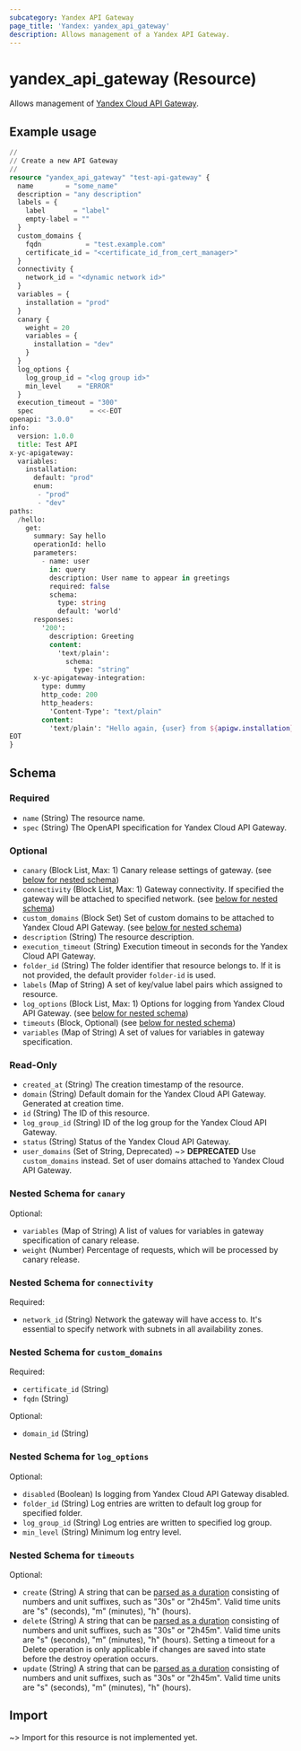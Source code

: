```yaml
---
subcategory: Yandex API Gateway
page_title: 'Yandex: yandex_api_gateway'
description: Allows management of a Yandex API Gateway.
---
```


# yandex_api_gateway (Resource)

Allows management of [Yandex Cloud API Gateway](https://yandex.cloud/docs/api-gateway/).

## Example usage

```terraform
//
// Create a new API Gateway
//
resource "yandex_api_gateway" "test-api-gateway" {
  name        = "some_name"
  description = "any description"
  labels = {
    label       = "label"
    empty-label = ""
  }
  custom_domains {
    fqdn           = "test.example.com"
    certificate_id = "<certificate_id_from_cert_manager>"
  }
  connectivity {
    network_id = "<dynamic network id>"
  }
  variables = {
    installation = "prod"
  }
  canary {
    weight = 20
    variables = {
      installation = "dev"
    }
  }
  log_options {
    log_group_id = "<log group id>"
    min_level    = "ERROR"
  }
  execution_timeout = "300"
  spec              = <<-EOT
openapi: "3.0.0"
info:
  version: 1.0.0
  title: Test API
x-yc-apigateway:
  variables:
    installation:
      default: "prod"
      enum:
       - "prod"
       - "dev"
paths:
  /hello:
    get:
      summary: Say hello
      operationId: hello
      parameters:
        - name: user
          in: query
          description: User name to appear in greetings
          required: false
          schema:
            type: string
            default: 'world'
      responses:
        '200':
          description: Greeting
          content:
            'text/plain':
              schema:
                type: "string"
      x-yc-apigateway-integration:
        type: dummy
        http_code: 200
        http_headers:
          'Content-Type': "text/plain"
        content:
          'text/plain': "Hello again, {user} from ${apigw.installation} release!\n"
EOT
}
```

<!-- schema generated by tfplugindocs -->
## Schema

### Required

- `name` (String) The resource name.
- `spec` (String) The OpenAPI specification for Yandex Cloud API Gateway.

### Optional

- `canary` (Block List, Max: 1) Canary release settings of gateway. (see [below for nested schema](#nestedblock--canary))
- `connectivity` (Block List, Max: 1) Gateway connectivity. If specified the gateway will be attached to specified network. (see [below for nested schema](#nestedblock--connectivity))
- `custom_domains` (Block Set) Set of custom domains to be attached to Yandex Cloud API Gateway. (see [below for nested schema](#nestedblock--custom_domains))
- `description` (String) The resource description.
- `execution_timeout` (String) Execution timeout in seconds for the Yandex Cloud API Gateway.
- `folder_id` (String) The folder identifier that resource belongs to. If it is not provided, the default provider `folder-id` is used.
- `labels` (Map of String) A set of key/value label pairs which assigned to resource.
- `log_options` (Block List, Max: 1) Options for logging from Yandex Cloud API Gateway. (see [below for nested schema](#nestedblock--log_options))
- `timeouts` (Block, Optional) (see [below for nested schema](#nestedblock--timeouts))
- `variables` (Map of String) A set of values for variables in gateway specification.

### Read-Only

- `created_at` (String) The creation timestamp of the resource.
- `domain` (String) Default domain for the Yandex Cloud API Gateway. Generated at creation time.
- `id` (String) The ID of this resource.
- `log_group_id` (String) ID of the log group for the Yandex Cloud API Gateway.
- `status` (String) Status of the Yandex Cloud API Gateway.
- `user_domains` (Set of String, Deprecated) ~> **DEPRECATED** Use `custom_domains` instead. Set of user domains attached to Yandex Cloud API Gateway.

<a id="nestedblock--canary"></a>
### Nested Schema for `canary`

Optional:

- `variables` (Map of String) A list of values for variables in gateway specification of canary release.
- `weight` (Number) Percentage of requests, which will be processed by canary release.


<a id="nestedblock--connectivity"></a>
### Nested Schema for `connectivity`

Required:

- `network_id` (String) Network the gateway will have access to. It's essential to specify network with subnets in all availability zones.


<a id="nestedblock--custom_domains"></a>
### Nested Schema for `custom_domains`

Required:

- `certificate_id` (String)
- `fqdn` (String)

Optional:

- `domain_id` (String)


<a id="nestedblock--log_options"></a>
### Nested Schema for `log_options`

Optional:

- `disabled` (Boolean) Is logging from Yandex Cloud API Gateway disabled.
- `folder_id` (String) Log entries are written to default log group for specified folder.
- `log_group_id` (String) Log entries are written to specified log group.
- `min_level` (String) Minimum log entry level.


<a id="nestedblock--timeouts"></a>
### Nested Schema for `timeouts`

Optional:

- `create` (String) A string that can be [parsed as a duration](https://pkg.go.dev/time#ParseDuration) consisting of numbers and unit suffixes, such as "30s" or "2h45m". Valid time units are "s" (seconds), "m" (minutes), "h" (hours).
- `delete` (String) A string that can be [parsed as a duration](https://pkg.go.dev/time#ParseDuration) consisting of numbers and unit suffixes, such as "30s" or "2h45m". Valid time units are "s" (seconds), "m" (minutes), "h" (hours). Setting a timeout for a Delete operation is only applicable if changes are saved into state before the destroy operation occurs.
- `update` (String) A string that can be [parsed as a duration](https://pkg.go.dev/time#ParseDuration) consisting of numbers and unit suffixes, such as "30s" or "2h45m". Valid time units are "s" (seconds), "m" (minutes), "h" (hours).

## Import

~> Import for this resource is not implemented yet.
